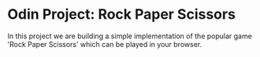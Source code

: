 # Odin Project: Rock Paper Scissors

In this project we are building a simple implementation of the popular game 'Rock Paper Scissors' which can be played in your browser.
